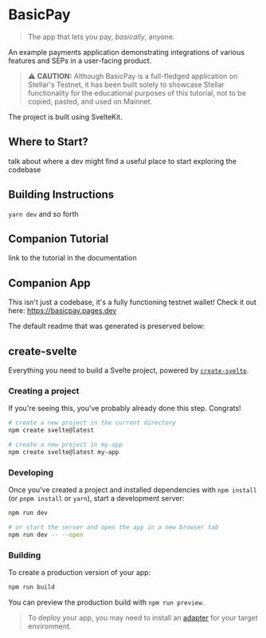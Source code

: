 # BasicPay

> The app that lets you pay, _basically_, anyone.

An example payments application demonstrating integrations of various features
and SEPs in a user-facing product.

> :warning: **CAUTION:** Although BasicPay is a full-fledged application on
> Stellar's Testnet, it has been built solely to showcase Stellar functionality
> for the educational purposes of this tutorial, not to be copied, pasted, and
> used on Mainnet.

The project is built using SvelteKit.

## Where to Start?

talk about where a dev might find a useful place to start exploring the codebase

## Building Instructions

`yarn dev` and so forth

## Companion Tutorial

link to the tutorial in the documentation

## Companion App

This isn't just a codebase, it's a fully functioning testnet wallet! Check it out here: <https://basicpay.pages.dev>

The default readme that was generated is preserved below:

## create-svelte

Everything you need to build a Svelte project, powered by [`create-svelte`](https://github.com/sveltejs/kit/tree/master/packages/create-svelte).

### Creating a project

If you're seeing this, you've probably already done this step. Congrats!

```bash
# create a new project in the current directory
npm create svelte@latest

# create a new project in my-app
npm create svelte@latest my-app
```

### Developing

Once you've created a project and installed dependencies with `npm install` (or `pnpm install` or `yarn`), start a development server:

```bash
npm run dev

# or start the server and open the app in a new browser tab
npm run dev -- --open
```

### Building

To create a production version of your app:

```bash
npm run build
```

You can preview the production build with `npm run preview`.

> To deploy your app, you may need to install an [adapter](https://kit.svelte.dev/docs/adapters) for your target environment.
